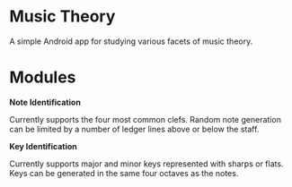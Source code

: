 Music Theory
============

A simple Android app for studying various facets of music theory.

Modules
=======

__Note Identification__


Currently supports the four most common clefs. Random note generation can be limited by a number of ledger lines above or below the staff.

__Key Identification__

Currently supports major and minor keys represented with sharps or flats. Keys can be generated in the same four octaves as the notes.